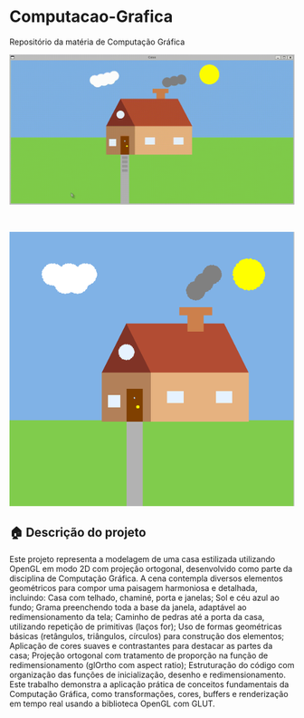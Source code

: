 # Computacao-Grafica
Repositório da matéria de Computação Gráfica

![Animação da casinha](./assets/4txb2t1.gif)

&nbsp;

![Imagem casinha versão 2](./assets/entrega2.png)

## 🏠 Descrição do projeto
Este projeto representa a modelagem de uma casa estilizada utilizando OpenGL em modo 2D com projeção ortogonal, desenvolvido como parte da disciplina de Computação Gráfica. A cena contempla diversos elementos geométricos para compor uma paisagem harmoniosa e detalhada, incluindo:
Casa com telhado, chaminé, porta e janelas;
Sol e céu azul ao fundo;
Grama preenchendo toda a base da janela, adaptável ao redimensionamento da tela;
Caminho de pedras até a porta da casa, utilizando repetição de primitivas (laços for);
Uso de formas geométricas básicas (retângulos, triângulos, círculos) para construção dos elementos;
Aplicação de cores suaves e contrastantes para destacar as partes da casa;
Projeção ortogonal com tratamento de proporção na função de redimensionamento (glOrtho com aspect ratio);
Estruturação do código com organização das funções de inicialização, desenho e redimensionamento.
Este trabalho demonstra a aplicação prática de conceitos fundamentais da Computação Gráfica, como transformações, cores, buffers e renderização em tempo real usando a biblioteca OpenGL com GLUT.